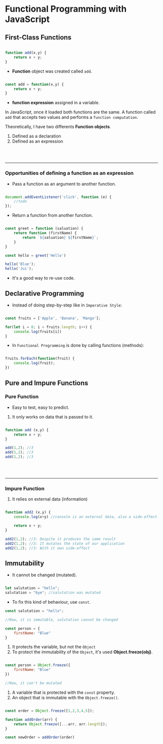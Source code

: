 # Functional Programming with JavaScript

## First-Class Functions

```javascript

function add(x,y) {
    return x + y;
}

```

- **Function** object was created called `add`.

```javascript

const add = function(x,y) {
    return x + y;
}

```

- **function expression** assigned in a variable.

In JavaScript, once it loaded both functions are the same. 
A function called `add` that accepts two values and performs a `function computation`.

Theoretically, I have two differents **Function objects**.

1. Defined as a declaration
2. Defined as an expression

<br /> <br />
<hr />

### Opportunities of defining a function as an expression

- Pass a function as an argument to another function.

```javascript

document.addEventListener('click', function (e) {
    //todo
});

```

- Return a function from another function.

```javascript

const greet = function (saluation) {
    return function (firstName) {
        return `${saluation} ${firstName}`;
    }
}

const hello = greet('Hello')

hello('Blue');
hello('Jui');

```

- It's a good way to re-use code.

## Declarative Programming

- Instead of doing step-by-step like in `Imperative Style`:

```javascript

const fruits = ['Apple', 'Banana', 'Mango'];

for(let i = 0; i < fruits.length; i++) {
    console.log(fruits[i])
}

```

- In `Functional Programming` is done by calling functions (methods):

```javascript

fruits.forEach(function(fruit) {
    console.log(fruit);
})

```

## Pure and Impure Functions

### Pure Function

- Easy to test, easy to predict.

1. It only works on data that is passed to it.

```javascript

function add (x,y) {
    return x + y;
}

add(1,2); //3
add(1,2); //3
add(1,2); //3

```

<br /> <br />
<hr />

### Impure Function

1. It relies on external data (information)

```javascript

function add2 (x,y) {
    console.log(x+y) //console is an external data, also a side-effect.

    return x + y;
}

add2(1,2); //3: Despite it produces the same result
add2(1,2); //3: It mutates the state of our application
add2(1,2); //3: With it own side-effect

```

## Immutability

- It cannot be changed (mutated).

```javascript

let salutation = "hello";
salutation = "bye"; //salutation was mutated

```

- To fix this kind of behaviour, use `const`.

```javascript
const salutation = "hello";

//Now, it is immutable, salutation cannot be changed

const person = {
    firstName: "Blue"
}

```

1. It protects the variable, but not the `Object`
2. To protect the immutability of the `Object`, it's used **Object.freeze(obj)**.

```javascript

const person = Object.freeze({
    firstName: "Blue"
})

//Now, it can't be mutated

```

1. A variable that is protected with the `const` property.
2. An object that is immutable with the `Object.freeze()`.

```javascript

const order = Object.freeze([1,2,3,4,5]);

function addOrder(arr) {
    return Object.freeze([...arr, arr.length]);
}

const newOrder = addOrder(order)
```